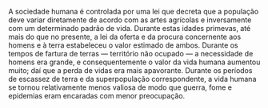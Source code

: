 ﻿A sociedade humana é controlada por uma lei que decreta que a população deve variar diretamente de acordo com as artes agrícolas e inversamente com um determinado padrão de vida. Durante estas idades primevas, até  mais do que no presente, a lei da oferta e da procura concernente aos homens e à terra estabeleceu o valor estimado de ambos. Durante os tempos de fartura de terras —  território não ocupado — a necessidade de homens era grande, e consequentemente o valor da vida humana aumentou muito; daí que a perda de vidas era mais apavorante. Durante os períodos de escassez de terra e da superpopulação correspondente, a vida humana se tornou relativamente menos valiosa de modo que guerra, fome e  epidemias eram encaradas com menor preocupação.